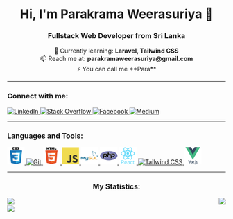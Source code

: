 <h1 align="center">Hi, I'm Parakrama Weerasuriya 👋</h1>
<h3 align="center">Fullstack Web Developer from Sri Lanka</h3>

<p align="center">
  🌱 Currently learning: <strong>Laravel, Tailwind CSS</strong> <br />
  📫 Reach me at: <strong>parakramaweerasuriya@gmail.com</strong> <br />
  ⚡ You can call me **Para**
</p>

---

<h3 align="left">Connect with me:</h3>
<p align="left">
<a href="https://www.linkedin.com/in/parakrama-weerasuriya/" target="_blank">
  <img src="https://raw.githubusercontent.com/rahuldkjain/github-profile-readme-generator/master/src/images/icons/Social/linked-in-alt.svg" alt="LinkedIn" height="30" width="40" />
</a>

  <a href="https://stackoverflow.com/users/parakramaweerasuriya" target="_blank">
    <img src="https://raw.githubusercontent.com/rahuldkjain/github-profile-readme-generator/master/src/images/icons/Social/stack-overflow.svg" alt="Stack Overflow" height="30" width="40" />
  </a>
  <a href="https://fb.com/parakramaweerasuriya" target="_blank">
    <img src="https://raw.githubusercontent.com/rahuldkjain/github-profile-readme-generator/master/src/images/icons/Social/facebook.svg" alt="Facebook" height="30" width="40" />
  </a>
  <a href="https://medium.com/@parakramaweerasuriya" target="_blank">
  <img src="https://upload.wikimedia.org/wikipedia/commons/e/ec/Medium_logo_Monogram.svg" alt="Medium" height="30" width="40" />
</a>

</p>

---

<h3 align="left">Languages and Tools:</h3>
<p align="left">
  <a href="https://www.w3schools.com/css/" target="_blank">
    <img src="https://raw.githubusercontent.com/devicons/devicon/master/icons/css3/css3-original-wordmark.svg" alt="CSS3" width="40" height="40" />
  </a>
  <a href="https://git-scm.com/" target="_blank">
    <img src="https://www.vectorlogo.zone/logos/git-scm/git-scm-icon.svg" alt="Git" width="40" height="40" />
  </a>
  <a href="https://www.w3.org/html/" target="_blank">
    <img src="https://raw.githubusercontent.com/devicons/devicon/master/icons/html5/html5-original-wordmark.svg" alt="HTML5" width="40" height="40" />
  </a>
  <a href="https://developer.mozilla.org/en-US/docs/Web/JavaScript" target="_blank">
    <img src="https://raw.githubusercontent.com/devicons/devicon/master/icons/javascript/javascript-original.svg" alt="JavaScript" width="40" height="40" />
  </a>
  <a href="https://www.mysql.com/" target="_blank">
    <img src="https://raw.githubusercontent.com/devicons/devicon/master/icons/mysql/mysql-original-wordmark.svg" alt="MySQL" width="40" height="40" />
  </a>
  <a href="https://www.php.net" target="_blank">
    <img src="https://raw.githubusercontent.com/devicons/devicon/master/icons/php/php-original.svg" alt="PHP" width="40" height="40" />
  </a>
  <a href="https://reactjs.org/" target="_blank">
    <img src="https://raw.githubusercontent.com/devicons/devicon/master/icons/react/react-original-wordmark.svg" alt="React" width="40" height="40" />
  </a>
  <a href="https://tailwindcss.com/" target="_blank">
    <img src="https://www.vectorlogo.zone/logos/tailwindcss/tailwindcss-icon.svg" alt="Tailwind CSS" width="40" height="40" />
  </a>
  <a href="https://vuejs.org/" target="_blank">
    <img src="https://raw.githubusercontent.com/devicons/devicon/master/icons/vuejs/vuejs-original-wordmark.svg" alt="Vue.js" width="40" height="40" />
  </a>


</p>

---

<h3 align="center">My Statistics:</h3>
<p align="center">
  <img align="left" src="https://github-readme-stats.vercel.app/api?username=parakrama99&show_icons=true&count_private=true" />
  <img align="right" src="https://github-readme-streak-stats.herokuapp.com/?user=parakrama99&hide_border=false" />
  <br />
  <img align="left" src="https://github-readme-stats.vercel.app/api/top-langs/?username=parakrama99&hide_border=false&langs_count=10" />
</p>

